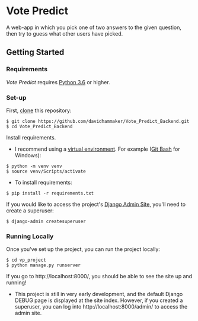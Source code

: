 # Vote Predict

A web-app in which you pick one of two answers to the given question, then try to guess what other users have picked.

## Getting Started

### Requirements

_Vote Predict_ requires [Python 3.6](https://www.python.org/) or higher.

### Set-up

First, [clone](https://help.github.com/en/articles/cloning-a-repository) this repository:

```shell
$ git clone https://github.com/davidhammaker/Vote_Predict_Backend.git
$ cd Vote_Predict_Backend
```

Install requirements.
* I recommend using a [virtual environment](https://docs.python.org/3/library/venv.html). For example ([Git Bash](https://git-scm.com/downloads) for Windows):
```shell
$ python -m venv venv
$ source venv/Scripts/activate
```
* To install requirements:
```shell
$ pip install -r requirements.txt
```

If you would like to access the project's [Django Admin Site](https://docs.djangoproject.com/en/2.2/ref/contrib/admin/), you'll need to create a superuser:
```shell
$ django-admin createsuperuser
```

### Running Locally

Once you've set up the project, you can run the project locally:

```shell
$ cd vp_project
$ python manage.py runserver
```

If you go to http://localhost:8000/, you should be able to see the site up and running!
* This project is still in very early development, and the default Django DEBUG page is displayed at the site index. However, if you created a superuser, you can log into http://localhost:8000/admin/ to access the admin site.

